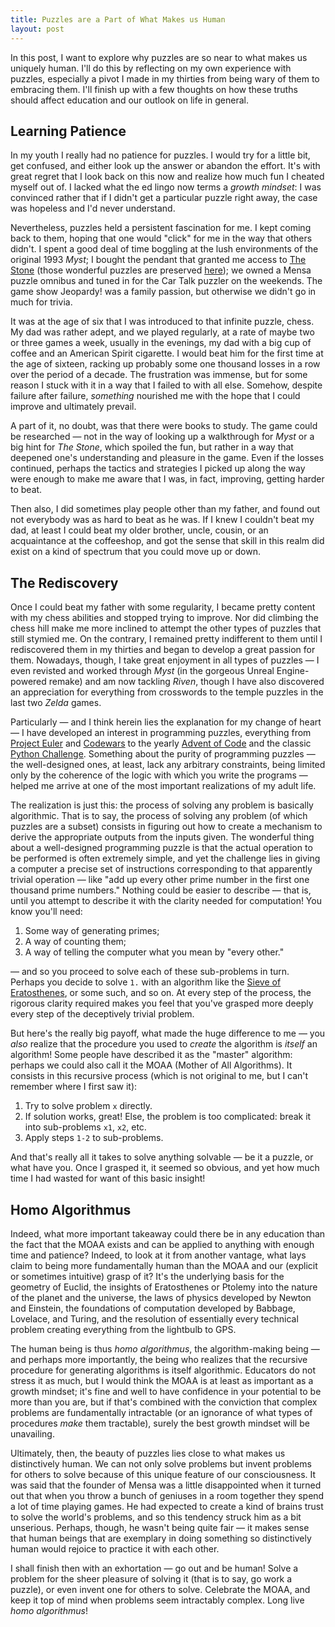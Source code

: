 ```yaml
---
title: Puzzles are a Part of What Makes us Human
layout: post
---
```


In this post, I want to explore why puzzles are so near to what makes us uniquely human. I'll do this by reflecting on my own experience with puzzles, especially a pivot I made in my thirties from being wary of them to embracing them. I'll finish up with a few thoughts on how these truths should affect education and our outlook on life in general.

## Learning Patience

In my youth I really had no patience for puzzles. I would try for a little bit, get confused, and either look up the answer or abandon the effort. It's with great regret that I look back on this now and realize how much fun I cheated myself out of. I lacked what the ed lingo now terms a _growth mindset_: I was convinced rather that if I didn't get a particular puzzle right away, the case was hopeless and I'd never understand.

Nevertheless, puzzles held a persistent fascination for me. I kept coming back to them, hoping that one would "click" for me in the way that others didn't. I spent a good deal of time boggling at the lush environments of the original 1993 _Myst_; I bought the pendant that granted me access to [The Stone](https://en.wikipedia.org/wiki/The_Stone_(video_game)) (those wonderful puzzles are preserved [here](https://www.scarecrowsfield.com)); we owned a Mensa puzzle omnibus and tuned in for the Car Talk puzzler on the weekends. The game show Jeopardy! was a family passion, but otherwise we didn't go in much for trivia.

It was at the age of six that I was introduced to that infinite puzzle, chess. My dad was rather adept, and we played regularly, at a rate of maybe two or three games a week, usually in the evenings, my dad with a big cup of coffee and an American Spirit cigarette. I would beat him for the first time at the age of sixteen, racking up probably some one thousand losses in a row over the period of a decade. The frustration was immense, but for some reason I stuck with it in a way that I failed to with all else. Somehow, despite failure after failure, _something_ nourished me with the hope that I could improve and ultimately prevail. 

A part of it, no doubt, was that there were books to study. The game could be researched &mdash; not in the way of looking up a walkthrough for _Myst_ or a big hint for _The Stone_, which spoiled the fun, but rather in a way that deepened one's understanding and pleasure in the game. Even if the losses continued, perhaps the tactics and strategies I picked up along the way were enough to make me aware that I was, in fact, improving, getting harder to beat.

Then also, I did sometimes play people other than my father, and found out not everybody was as hard to beat as he was. If I knew I couldn't beat my dad, at least I could beat my older brother, uncle, cousin, or an acquaintance at the coffeeshop, and got the sense that skill in this realm did exist on a kind of spectrum that you could move up or down. 

## The Rediscovery

Once I could beat my father with some regularity, I became pretty content with my chess abilities and stopped trying to improve. Nor did climbing the chess hill make me more inclined to attempt the other types of puzzles that still stymied me. On the contrary, I remained pretty indifferent to them until I rediscovered them in my thirties and began to develop a great passion for them. Nowadays, though, I take great enjoyment in all types of puzzles &mdash; I even revisted and worked through _Myst_ (in the gorgeous Unreal Engine-powered remake) and am now tackling _Riven_, though I have also discovered an appreciation for everything from crosswords to the temple puzzles in the last two _Zelda_ games.

Particularly &mdash; and I think herein lies the explanation for my change of heart &mdash; I have developed an interest in programming puzzles, everything from [Project Euler](https://projecteuler.net) and [Codewars](https://www.codewars.com) to the yearly [Advent of Code](https://adventofcode.com) and the classic [Python Challenge](http://www.pythonchallenge.com). Something about the purity of programming puzzles &mdash; the well-designed ones, at least, lack any arbitrary constraints, being limited only by the coherence of the logic with which you write the programs &mdash; helped me arrive at one of the most important realizations of my adult life.

The realization is just this: the process of solving any problem is basically algorithmic. That is to say, the process of solving any problem (of which puzzles are a subset) consists in figuring out how to create a mechanism to derive the appropriate outputs from the inputs given. The wonderful thing about a well-designed programming puzzle is that the actual operation to be performed is often extremely simple, and yet the challenge lies in giving a computer a precise set of instructions corresponding to that apparently trivial operation &mdash; like "add up every other prime number in the first one thousand prime numbers." Nothing could be easier to describe &mdash; that is, until you attempt to describe it with the clarity needed for computation! You know you'll need:

1. Some way of generating primes;
2. A way of counting them;
3. A way of telling the computer what you mean by "every other."

&mdash; and so you proceed to solve each of these sub-problems in turn. Perhaps you decide to solve `1.` with an algorithm like the [Sieve of Eratosthenes](https://ianamo.github.io/2023/03/24/implementing-eratostothenes.html), or some such, and so on. At every step of the process, the rigorous clarity required makes you feel that you've grasped more deeply every step of the deceptively trivial problem.

But here's the really big payoff, what made the huge difference to me &mdash; you _also_ realize that the procedure you used to _create_ the algorithm is _itself_ an algorithm! Some people have described it as the "master" algorithm: perhaps we could also call it the MOAA (Mother of All Algorithms). It consists in this recursive process (which is not original to me, but I can't remember where I first saw it):

1. Try to solve problem `x` directly. 
2. If solution works, great! Else, the problem is too complicated: break it into sub-problems `x1`, `x2`, etc.
3. Apply steps `1-2` to sub-problems.

And that's really all it takes to solve anything solvable &mdash; be it a puzzle, or what have you. Once I grasped it, it seemed so obvious, and yet how much time I had wasted for want of this basic insight!

## Homo Algorithmus

Indeed, what more important takeaway could there be in any education than the fact that the MOAA exists and can be applied to anything with enough time and patience? Indeed, to look at it from another vantage, what lays claim to being more fundamentally human than the MOAA and our (explicit or sometimes intuitive) grasp of it? It's the underlying basis for the geometry of Euclid, the insights of Eratosthenes or Ptolemy into the nature of the planet and the universe, the laws of physics developed by Newton and Einstein, the foundations of computation developed by Babbage, Lovelace, and Turing, and the resolution of essentially every technical problem creating everything from the lightbulb to GPS.

The human being is thus _homo algorithmus_, the algorithm-making being &mdash; and perhaps more importantly, the being who realizes that the recursive procedure for generating algorithms is itself algorithmic. Educators do not stress it as much, but I would think the MOAA is at least as important as a growth mindset; it's fine and well to have confidence in your potential to be more than you are, but if that's combined with the conviction that complex problems are fundamentally intractable (or an ignorance of what types of procedures _make_ them tractable), surely the best growth mindset will be unavailing. 

Ultimately, then, the beauty of puzzles lies close to what makes us distinctively human. We can not only solve problems but invent problems for others to solve because of this unique feature of our consciousness. It was said that the founder of Mensa was a little disappointed when it turned out that when you throw a bunch of geniuses in a room together they spend a lot of time playing games. He had expected to create a kind of brains trust to solve the world's problems, and so this tendency struck him as a bit unserious. Perhaps, though, he wasn't being quite fair &mdash; it makes sense that human beings that are exemplary in doing something so distinctively human would rejoice to practice it with each other. 

I shall finish then with an exhortation &mdash; go out and be human! Solve a problem for the sheer pleasure of solving it (that is to say, go work a puzzle), or even invent one for others to solve. Celebrate the MOAA, and keep it top of mind when problems seem intractably complex. Long live _homo algorithmus_!